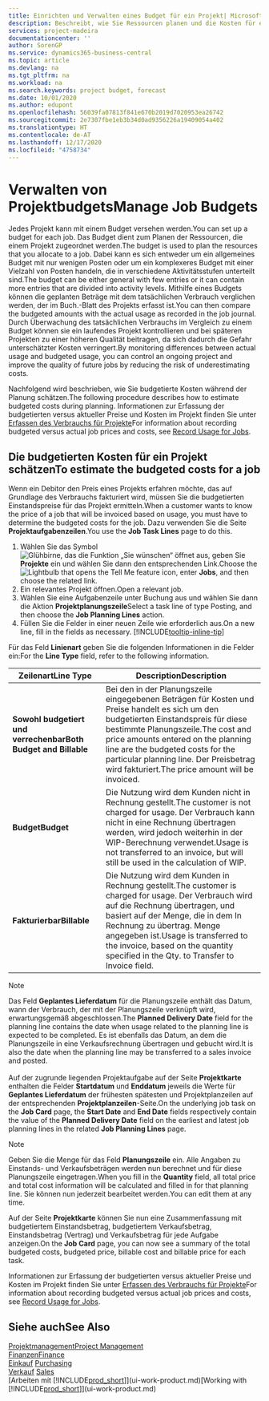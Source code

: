 ```yaml
---
title: Einrichten und Verwalten eines Budget für ein Projekt| Microsoft Docs
description: Beschreibt, wie Sie Ressourcen planen und die Kosten für ein Projekt durch das Einrichten eines Budgets für jedes Projekt prognostizieren und steuern.
services: project-madeira
documentationcenter: ''
author: SorenGP
ms.service: dynamics365-business-central
ms.topic: article
ms.devlang: na
ms.tgt_pltfrm: na
ms.workload: na
ms.search.keywords: project budget, forecast
ms.date: 10/01/2020
ms.author: edupont
ms.openlocfilehash: 56039fa07813f841e670b2019d7020953ea26742
ms.sourcegitcommit: 2e7307fbe1eb3b34d0ad9356226a19409054a402
ms.translationtype: HT
ms.contentlocale: de-AT
ms.lasthandoff: 12/17/2020
ms.locfileid: "4758734"
---
```

# <a name="manage-job-budgets"></a><span data-ttu-id="56460-103">Verwalten von Projektbudgets</span><span class="sxs-lookup"><span data-stu-id="56460-103">Manage Job Budgets</span></span>
<span data-ttu-id="56460-104">Jedes Projekt kann mit einem Budget versehen werden.</span><span class="sxs-lookup"><span data-stu-id="56460-104">You can set up a budget for each job.</span></span> <span data-ttu-id="56460-105">Das Budget dient zum Planen der Ressourcen, die einem Projekt zugeordnet werden.</span><span class="sxs-lookup"><span data-stu-id="56460-105">The budget is used to plan the resources that you allocate to a job.</span></span> <span data-ttu-id="56460-106">Dabei kann es sich entweder um ein allgemeines Budget mit nur wenigen Posten oder um ein komplexeres Budget mit einer Vielzahl von Posten handeln, die in verschiedene Aktivitätsstufen unterteilt sind.</span><span class="sxs-lookup"><span data-stu-id="56460-106">The budget can be either general with few entries or it can contain more entries that are divided into activity levels.</span></span> <span data-ttu-id="56460-107">Mithilfe eines Budgets können die geplanten Beträge mit dem tatsächlichen Verbrauch verglichen werden, der im Buch.-Blatt des Projekts erfasst ist.</span><span class="sxs-lookup"><span data-stu-id="56460-107">You can then compare the budgeted amounts with the actual usage as recorded in the job journal.</span></span> <span data-ttu-id="56460-108">Durch Überwachung des tatsächlichen Verbrauchs im Vergleich zu einem Budget können sie ein laufendes Projekt kontrollieren und bei späteren Projekten zu einer höheren Qualität beitragen, da sich dadurch die Gefahr unterschätzter Kosten verringert.</span><span class="sxs-lookup"><span data-stu-id="56460-108">By monitoring differences between actual usage and budgeted usage, you can control an ongoing project and improve the quality of future jobs by reducing the risk of underestimating costs.</span></span>

<span data-ttu-id="56460-109">Nachfolgend wird beschrieben, wie Sie budgetierte Kosten während der Planung schätzen.</span><span class="sxs-lookup"><span data-stu-id="56460-109">The following procedure describes how to estimate budgeted costs during planning.</span></span> <span data-ttu-id="56460-110">Informationen zur Erfassung der budgetierten versus aktueller Preise und Kosten im Projekt finden Sie unter [Erfassen des Verbrauchs für Projekte](projects-how-record-job-usage.md)</span><span class="sxs-lookup"><span data-stu-id="56460-110">For information about recording budgeted versus actual job prices and costs, see [Record Usage for Jobs](projects-how-record-job-usage.md).</span></span>  

## <a name="to-estimate-the-budgeted-costs-for-a-job"></a><a name="JobBudgetCosts"></a> <span data-ttu-id="56460-111">Die budgetierten Kosten für ein Projekt schätzen</span><span class="sxs-lookup"><span data-stu-id="56460-111">To estimate the budgeted costs for a job</span></span>
<span data-ttu-id="56460-112">Wenn ein Debitor den Preis eines Projekts erfahren möchte, das auf Grundlage des Verbrauchs fakturiert wird, müssen Sie die budgetierten Einstandspreise für das Projekt ermitteln.</span><span class="sxs-lookup"><span data-stu-id="56460-112">When a customer wants to know the price of a job that will be invoiced based on usage, you must have to determine the budgeted costs for the job.</span></span> <span data-ttu-id="56460-113">Dazu verwenden Sie die Seite **Projektaufgabenzeilen**.</span><span class="sxs-lookup"><span data-stu-id="56460-113">You use the **Job Task Lines** page to do this.</span></span>

1. <span data-ttu-id="56460-114">Wählen Sie das Symbol ![Glühbirne, das die Funktion „Sie wünschen“ öffnet](media/ui-search/search_small.png "Tell Me-Funktion") aus, geben Sie **Projekte** ein und wählen Sie dann den entsprechenden Link.</span><span class="sxs-lookup"><span data-stu-id="56460-114">Choose the ![Lightbulb that opens the Tell Me feature](media/ui-search/search_small.png "Tell me what you want to do") icon, enter **Jobs**, and then choose the related link.</span></span>  
2. <span data-ttu-id="56460-115">Ein relevantes Projekt öffnen.</span><span class="sxs-lookup"><span data-stu-id="56460-115">Open a relevant job.</span></span>
3. <span data-ttu-id="56460-116">Wählen Sie eine Aufgabenzeile unter Buchung aus und wählen Sie dann die Aktion **Projektplanungszeile**</span><span class="sxs-lookup"><span data-stu-id="56460-116">Select a task line of type Posting, and then choose the **Job Planning Lines** action.</span></span>
4. <span data-ttu-id="56460-117">Füllen Sie die Felder in einer neuen Zeile wie erforderlich aus.</span><span class="sxs-lookup"><span data-stu-id="56460-117">On a new line, fill in the fields as necessary.</span></span> [!INCLUDE[tooltip-inline-tip](includes/tooltip-inline-tip_md.md)]   

<span data-ttu-id="56460-118">Für das Feld **Linienart** geben Sie die folgenden Informationen in die Felder ein:</span><span class="sxs-lookup"><span data-stu-id="56460-118">For the **Line Type** field, refer to the following information.</span></span>  

| <span data-ttu-id="56460-119">Zeilenart</span><span class="sxs-lookup"><span data-stu-id="56460-119">Line Type</span></span> | <span data-ttu-id="56460-120">Description</span><span class="sxs-lookup"><span data-stu-id="56460-120">Description</span></span> |
| --- | --- |
| <span data-ttu-id="56460-121">**Sowohl budgetiert und verrechenbar**</span><span class="sxs-lookup"><span data-stu-id="56460-121">**Both Budget and Billable**</span></span> |<span data-ttu-id="56460-122">Bei den in der Planungszeile eingegebenen Beträgen für Kosten und Preise handelt es sich um den budgetierten Einstandspreis für diese bestimmte Planungszeile.</span><span class="sxs-lookup"><span data-stu-id="56460-122">The cost and price amounts entered on the planning line are the budgeted costs for the particular planning line.</span></span> <span data-ttu-id="56460-123">Der Preisbetrag wird fakturiert.</span><span class="sxs-lookup"><span data-stu-id="56460-123">The price amount will be invoiced.</span></span> |
| <span data-ttu-id="56460-124">**Budget**</span><span class="sxs-lookup"><span data-stu-id="56460-124">**Budget**</span></span> |<span data-ttu-id="56460-125">Die Nutzung wird dem Kunden nicht in Rechnung gestellt.</span><span class="sxs-lookup"><span data-stu-id="56460-125">The customer is not charged for usage.</span></span> <span data-ttu-id="56460-126">Der Verbrauch kann nicht in eine Rechnung übertragen werden, wird jedoch weiterhin in der WIP-Berechnung verwendet.</span><span class="sxs-lookup"><span data-stu-id="56460-126">Usage is not transferred to an invoice, but will still be used in the calculation of WIP.</span></span> |
| <span data-ttu-id="56460-127">**Fakturierbar**</span><span class="sxs-lookup"><span data-stu-id="56460-127">**Billable**</span></span> |<span data-ttu-id="56460-128">Die Nutzung wird dem Kunden in Rechnung gestellt.</span><span class="sxs-lookup"><span data-stu-id="56460-128">The customer is charged for usage.</span></span> <span data-ttu-id="56460-129">Der Verbrauch wird auf die Rechnung übertragen, und basiert auf der Menge, die in dem In Rechnung zu übertrag. Menge angegeben ist.</span><span class="sxs-lookup"><span data-stu-id="56460-129">Usage is transferred to the invoice, based on the quantity specified in the Qty. to Transfer to Invoice field.</span></span> |

> [!NOTE]  
> <span data-ttu-id="56460-130">Das Feld **Geplantes Lieferdatum** für die Planungszeile enthält das Datum, wann der Verbrauch, der mit der Planungszeile verknüpft wird, erwartungsgemäß abgeschlossen.</span><span class="sxs-lookup"><span data-stu-id="56460-130">The **Planned Delivery Date** field for the planning line contains the date when usage related to the planning line is expected to be completed.</span></span> <span data-ttu-id="56460-131">Es ist ebenfalls das Datum, an dem die Planungszeile in eine Verkaufsrechnung übertragen und gebucht wird.</span><span class="sxs-lookup"><span data-stu-id="56460-131">It is also the date when the planning line may be transferred to a sales invoice and posted.</span></span> <br /><br /> <span data-ttu-id="56460-132">Auf der zugrunde liegenden Projektaufgabe auf der Seite **Projektkarte** enthalten die Felder **Startdatum** und **Enddatum** jeweils die Werte für **Geplantes Lieferdatum** der frühesten spätesten und Projektplanzeilen auf der entsprechenden **Projektplanzeilen**-Seite.</span><span class="sxs-lookup"><span data-stu-id="56460-132">On the underlying job task on the **Job Card** page, the **Start Date** and **End Date** fields respectively contain the value of the **Planned Delivery Date** field on the earliest and latest job planning lines in the related **Job Planning Lines** page.</span></span>

> [!NOTE]  
>   <span data-ttu-id="56460-133">Geben Sie die Menge für das Feld **Planungszeile** ein. Alle Angaben zu Einstands- und Verkaufsbeträgen werden nun berechnet und für diese Planungszeile eingetragen.</span><span class="sxs-lookup"><span data-stu-id="56460-133">When you fill in the **Quantity** field, all total price and total cost information will be calculated and filled in for that planning line.</span></span> <span data-ttu-id="56460-134">Sie können nun jederzeit bearbeitet werden.</span><span class="sxs-lookup"><span data-stu-id="56460-134">You can edit them at any time.</span></span>

<span data-ttu-id="56460-135">Auf der Seite **Projektkarte** können Sie nun eine Zusammenfassung mit budgetiertem Einstandsbetrag, budgetiertem Verkaufsbetrag, Einstandsbetrag (Vertrag) und Verkaufsbetrag für jede Aufgabe anzeigen.</span><span class="sxs-lookup"><span data-stu-id="56460-135">On the **Job Card** page, you can now see a summary of the total budgeted costs, budgeted price, billable cost and billable price for each task.</span></span>

<span data-ttu-id="56460-136">Informationen zur Erfassung der budgetierten versus aktueller Preise und Kosten im Projekt finden Sie unter [Erfassen des Verbrauchs für Projekte](projects-how-record-job-usage.md)</span><span class="sxs-lookup"><span data-stu-id="56460-136">For information about recording budgeted versus actual job prices and costs, see [Record Usage for Jobs](projects-how-record-job-usage.md).</span></span>

## <a name="see-also"></a><span data-ttu-id="56460-137">Siehe auch</span><span class="sxs-lookup"><span data-stu-id="56460-137">See Also</span></span>
[<span data-ttu-id="56460-138">Projektmanagement</span><span class="sxs-lookup"><span data-stu-id="56460-138">Project Management</span></span>](projects-manage-projects.md)  
[<span data-ttu-id="56460-139">Finanzen</span><span class="sxs-lookup"><span data-stu-id="56460-139">Finance</span></span>](finance.md)  
<span data-ttu-id="56460-140">[Einkauf](purchasing-manage-purchasing.md)       </span><span class="sxs-lookup"><span data-stu-id="56460-140">[Purchasing](purchasing-manage-purchasing.md)       </span></span>  
<span data-ttu-id="56460-141">[Verkauf](sales-manage-sales.md)    </span><span class="sxs-lookup"><span data-stu-id="56460-141">[Sales](sales-manage-sales.md)    </span></span>  
<span data-ttu-id="56460-142">[Arbeiten mit [!INCLUDE[prod_short](includes/prod_short.md)]](ui-work-product.md)</span><span class="sxs-lookup"><span data-stu-id="56460-142">[Working with [!INCLUDE[prod_short](includes/prod_short.md)]](ui-work-product.md)</span></span>  
